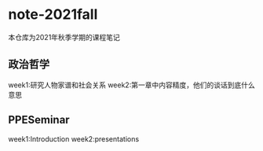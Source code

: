 # note-2021fall

本仓库为2021年秋季学期的课程笔记

## 政治哲学

week1:研究人物家谱和社会关系
week2:第一章中内容精度，他们的谈话到底什么意思

## PPESeminar

week1:Introduction
week2:presentations
